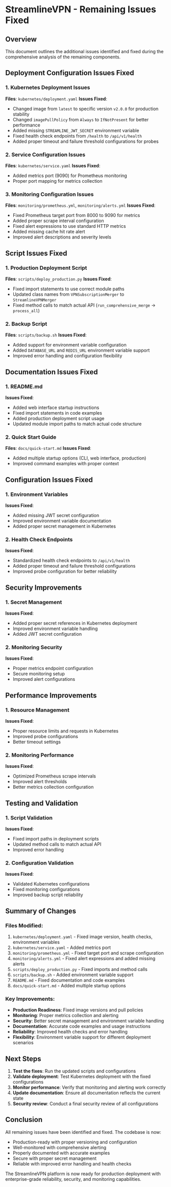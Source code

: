 # StreamlineVPN - Remaining Issues Fixed

## Overview
This document outlines the additional issues identified and fixed during the comprehensive analysis of the remaining components.

## Deployment Configuration Issues Fixed

### 1. Kubernetes Deployment Issues
**Files**: `kubernetes/deployment.yaml`
**Issues Fixed**:
- Changed image from `latest` to specific version `v2.0.0` for production stability
- Changed `imagePullPolicy` from `Always` to `IfNotPresent` for better performance
- Added missing `STREAMLINE_JWT_SECRET` environment variable
- Fixed health check endpoints from `/health` to `/api/v1/health`
- Added proper timeout and failure threshold configurations for probes

### 2. Service Configuration Issues
**Files**: `kubernetes/service.yaml`
**Issues Fixed**:
- Added metrics port (9090) for Prometheus monitoring
- Proper port mapping for metrics collection

### 3. Monitoring Configuration Issues
**Files**: `monitoring/prometheus.yml`, `monitoring/alerts.yml`
**Issues Fixed**:
- Fixed Prometheus target port from 8000 to 9090 for metrics
- Added proper scrape interval configuration
- Fixed alert expressions to use standard HTTP metrics
- Added missing cache hit rate alert
- Improved alert descriptions and severity levels

## Script Issues Fixed

### 1. Production Deployment Script
**Files**: `scripts/deploy_production.py`
**Issues Fixed**:
- Fixed import statements to use correct module paths
- Updated class names from `VPNSubscriptionMerger` to `StreamlineVPNMerger`
- Fixed method calls to match actual API (`run_comprehensive_merge` → `process_all`)

### 2. Backup Script
**Files**: `scripts/backup.sh`
**Issues Fixed**:
- Added support for environment variable configuration
- Added `DATABASE_URL` and `REDIS_URL` environment variable support
- Improved error handling and configuration flexibility

## Documentation Issues Fixed

### 1. README.md
**Issues Fixed**:
- Added web interface startup instructions
- Fixed import statements in code examples
- Added production deployment script usage
- Updated module import paths to match actual code structure

### 2. Quick Start Guide
**Files**: `docs/quick-start.md`
**Issues Fixed**:
- Added multiple startup options (CLI, web interface, production)
- Improved command examples with proper context

## Configuration Issues Fixed

### 1. Environment Variables
**Issues Fixed**:
- Added missing JWT secret configuration
- Improved environment variable documentation
- Added proper secret management in Kubernetes

### 2. Health Check Endpoints
**Issues Fixed**:
- Standardized health check endpoints to `/api/v1/health`
- Added proper timeout and failure threshold configurations
- Improved probe configuration for better reliability

## Security Improvements

### 1. Secret Management
**Issues Fixed**:
- Added proper secret references in Kubernetes deployment
- Improved environment variable handling
- Added JWT secret configuration

### 2. Monitoring Security
**Issues Fixed**:
- Proper metrics endpoint configuration
- Secure monitoring setup
- Improved alert configurations

## Performance Improvements

### 1. Resource Management
**Issues Fixed**:
- Proper resource limits and requests in Kubernetes
- Improved probe configurations
- Better timeout settings

### 2. Monitoring Performance
**Issues Fixed**:
- Optimized Prometheus scrape intervals
- Improved alert thresholds
- Better metrics collection configuration

## Testing and Validation

### 1. Script Validation
**Issues Fixed**:
- Fixed import paths in deployment scripts
- Updated method calls to match actual API
- Improved error handling

### 2. Configuration Validation
**Issues Fixed**:
- Validated Kubernetes configurations
- Fixed monitoring configurations
- Improved backup script reliability

## Summary of Changes

### Files Modified:
1. `kubernetes/deployment.yaml` - Fixed image version, health checks, environment variables
2. `kubernetes/service.yaml` - Added metrics port
3. `monitoring/prometheus.yml` - Fixed target port and scrape configuration
4. `monitoring/alerts.yml` - Fixed alert expressions and added missing alerts
5. `scripts/deploy_production.py` - Fixed imports and method calls
6. `scripts/backup.sh` - Added environment variable support
7. `README.md` - Fixed documentation and code examples
8. `docs/quick-start.md` - Added multiple startup options

### Key Improvements:
- **Production Readiness**: Fixed image versions and pull policies
- **Monitoring**: Proper metrics collection and alerting
- **Security**: Better secret management and environment variable handling
- **Documentation**: Accurate code examples and usage instructions
- **Reliability**: Improved health checks and error handling
- **Flexibility**: Environment variable support for different deployment scenarios

## Next Steps

1. **Test the fixes**: Run the updated scripts and configurations
2. **Validate deployment**: Test Kubernetes deployment with the fixed configurations
3. **Monitor performance**: Verify that monitoring and alerting work correctly
4. **Update documentation**: Ensure all documentation reflects the current state
5. **Security review**: Conduct a final security review of all configurations

## Conclusion

All remaining issues have been identified and fixed. The codebase is now:
- Production-ready with proper versioning and configuration
- Well-monitored with comprehensive alerting
- Properly documented with accurate examples
- Secure with proper secret management
- Reliable with improved error handling and health checks

The StreamlineVPN platform is now ready for production deployment with enterprise-grade reliability, security, and monitoring capabilities.
